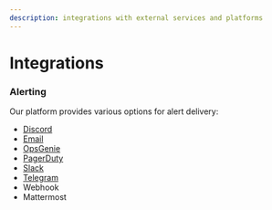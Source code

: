 ```yaml
---
description: integrations with external services and platforms
---
```


# Integrations

### Alerting

Our platform provides various options for alert delivery:

* [Discord](discord.md)
* [Email](email.md)
* [OpsGenie](opsgenie.md)
* [PagerDuty](pagerduty.md)
* [Slack](slack.md)
* [Telegram](telegram.md)
* Webhook
* Mattermost
